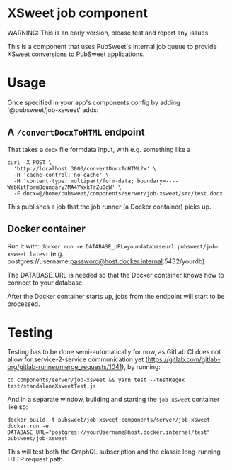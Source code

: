 # XSweet job component

WARNING: This is an early version, please test and report any issues.

This is a component that uses PubSweet's internal job queue to provide XSweet conversions to PubSweet applications.

# Usage

Once specified in your app's components config by adding '@pubsweet/job-xsweet' adds:

## A `/convertDocxToHTML` endpoint

That takes a `docx` file formdata input, with e.g. something like a

```static
curl -X POST \
  'http://localhost:3000/convertDocxToHTML?=' \
  -H 'cache-control: no-cache' \
  -H 'content-type: multipart/form-data; boundary=----WebKitFormBoundary7MA4YWxkTrZu0gW' \
  -F docx=@/home/pubsweet/components/server/job-xsweet/src/test.docx
```

This publishes a job that the job runner (a Docker container) picks up.

## Docker container

Run it with: `docker run -e DATABASE_URL=yourdatabaseurl pubsweet/job-xsweet:latest` (e.g. postgres://username:password@host.docker.internal:5432/yourdb)

The DATABASE_URL is needed so that the Docker container knows how to connect to your database.

After the Docker container starts up, jobs from the endpoint will start to be processed.

# Testing

Testing has to be done semi-automatically for now, as GitLab CI does not allow for service-2-service communication yet (https://gitlab.com/gitlab-org/gitlab-runner/merge_requests/1041), by running:

```static
cd components/server/job-xsweet && yarn test --testRegex test/standaloneXsweetTest.js
```

And in a separate window, building and starting the `job-xsweet` container like so:

```static
docker build -t pubsweet/job-xsweet components/server/job-xsweet
docker run -e DATABASE_URL="postgres://yourUsername@host.docker.internal/test" pubsweet/job-xsweet
```

This will test both the GraphQL subscription and the classic long-running HTTP request path.
